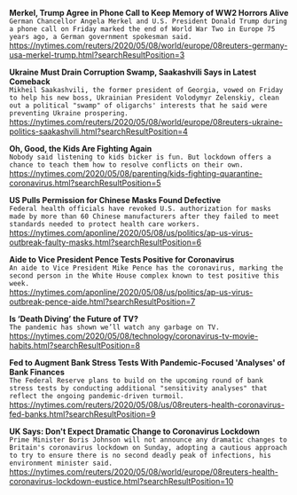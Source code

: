 **Merkel, Trump Agree in Phone Call to Keep Memory of WW2 Horrors Alive**\
`German Chancellor Angela Merkel and U.S. President Donald Trump during a phone call on Friday marked the end of World War Two in Europe 75 years ago, a German government spokesman said.`\
https://nytimes.com/reuters/2020/05/08/world/europe/08reuters-germany-usa-merkel-trump.html?searchResultPosition=3

**Ukraine Must Drain Corruption Swamp, Saakashvili Says in Latest Comeback**\
`Mikheil Saakashvili, the former president of Georgia, vowed on Friday to help his new boss, Ukrainian President Volodymyr Zelenskiy, clean out a political "swamp" of oligarchs' interests that he said were preventing Ukraine prospering. `\
https://nytimes.com/reuters/2020/05/08/world/europe/08reuters-ukraine-politics-saakashvili.html?searchResultPosition=4

**Oh, Good, the Kids Are Fighting Again**\
`Nobody said listening to kids bicker is fun. But lockdown offers a chance to teach them how to resolve conflicts on their own.`\
https://nytimes.com/2020/05/08/parenting/kids-fighting-quarantine-coronavirus.html?searchResultPosition=5

**US Pulls Permission for Chinese Masks Found Defective**\
`Federal health officials have revoked U.S. authorization for masks made by more than 60 Chinese manufacturers after they failed to meet standards needed to protect health care workers.`\
https://nytimes.com/aponline/2020/05/08/us/politics/ap-us-virus-outbreak-faulty-masks.html?searchResultPosition=6

**Aide to Vice President Pence Tests Positive for Coronavirus**\
`An aide to Vice President Mike Pence has the coronavirus, marking the second person in the White House complex known to test positive this week.`\
https://nytimes.com/aponline/2020/05/08/us/politics/ap-us-virus-outbreak-pence-aide.html?searchResultPosition=7

**Is ‘Death Diving’ the Future of TV?**\
`The pandemic has shown we’ll watch any garbage on TV.`\
https://nytimes.com/2020/05/08/technology/coronavirus-tv-movie-habits.html?searchResultPosition=8

**Fed to Augment Bank Stress Tests With Pandemic-Focused 'Analyses' of Bank Finances**\
`The Federal Reserve plans to build on the upcoming round of bank stress tests by conducting additional "sensitivity analyses" that reflect the ongoing pandemic-driven turmoil.`\
https://nytimes.com/reuters/2020/05/08/us/08reuters-health-coronavirus-fed-banks.html?searchResultPosition=9

**UK Says: Don't Expect Dramatic Change to Coronavirus Lockdown**\
`Prime Minister Boris Johnson will not announce any dramatic changes to Britain's coronavirus lockdown on Sunday, adopting a cautious approach to try to ensure there is no second deadly peak of infections, his environment minister said.`\
https://nytimes.com/reuters/2020/05/08/world/europe/08reuters-health-coronavirus-lockdown-eustice.html?searchResultPosition=10

